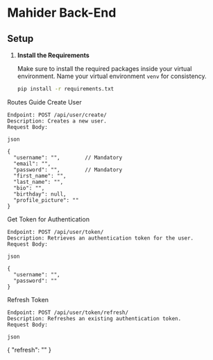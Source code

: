 # Mahider Back-End

## Setup

1. **Install the Requirements**

   Make sure to install the required packages inside your virtual environment. Name your virtual environment `venv` for consistency.

   ```bash
   pip install -r requirements.txt

Routes Guide
Create User

    Endpoint: POST /api/user/create/
    Description: Creates a new user.
    Request Body:

    json

    {
      "username": "",        // Mandatory
      "email": "",
      "password": "",        // Mandatory
      "first_name": "",
      "last_name": "",
      "bio": "",
      "birthday": null,
      "profile_picture": ""
    }

Get Token for Authentication

    Endpoint: POST /api/user/token/
    Description: Retrieves an authentication token for the user.
    Request Body:

    json

    {
      "username": "",
      "password": ""
    }

Refresh Token

    Endpoint: POST /api/user/token/refresh/
    Description: Refreshes an existing authentication token.
    Request Body:

    json

{
  "refresh": ""
}